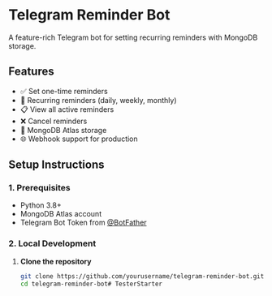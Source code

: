 # Telegram Reminder Bot

A feature-rich Telegram bot for setting recurring reminders with MongoDB storage.

## Features

- ✅ Set one-time reminders
- 🔄 Recurring reminders (daily, weekly, monthly)
- 📋 View all active reminders
- ❌ Cancel reminders
- 💾 MongoDB Atlas storage
- 🌐 Webhook support for production

## Setup Instructions

### 1. Prerequisites

- Python 3.8+
- MongoDB Atlas account
- Telegram Bot Token from [@BotFather](https://t.me/BotFather)

### 2. Local Development

1. **Clone the repository**
   ```bash
   git clone https://github.com/yourusername/telegram-reminder-bot.git
   cd telegram-reminder-bot#   T e s t e r S t a r t e r  
 